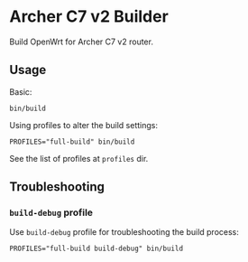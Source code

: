 # Archer C7 v2 Builder

Build OpenWrt for Archer C7 v2 router.

## Usage

Basic:

```shell
bin/build
```

Using profiles to alter the build settings:

```shell
PROFILES="full-build" bin/build
```

See the list of profiles at `profiles` dir.

## Troubleshooting

### `build-debug` profile

Use `build-debug` profile for troubleshooting the build process:

```shell
PROFILES="full-build build-debug" bin/build
```
